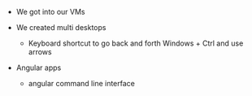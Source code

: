 - We got into our VMs
- We created multi desktops
	- Keyboard shortcut to go back and forth Windows + Ctrl and use arrows

- Angular apps
	- angular command line interface 